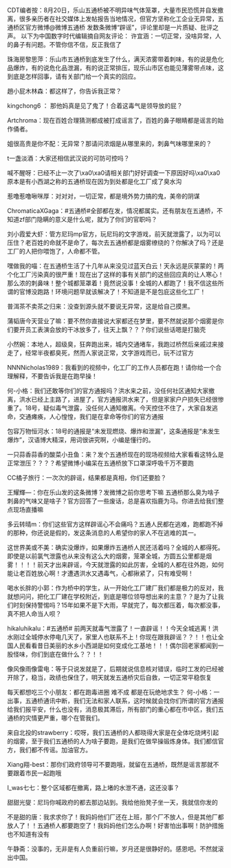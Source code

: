 CDT编者按：8月20日，乐山五通桥被不明异味气体笼罩，大量市民恐慌并自发撤离，很多亲历者在社交媒体上发帖报告当地情况，但官方坚称化工企业无异常，五通桥区官方微博@微博五通桥 发数条微博“辟谣”，评论里却是一片质疑、批评之声。  以下为中国数字时代编辑摘自网友评论： 许宜涵：一切正常，没啥异常，人的鼻子有问题。不管你信不信，反正我信了

珠海房黎思萍：乐山市五通桥到底发生了什么，满天浓雾带着刺味，有的说是危化品爆炸，有的说危化品泄漏，有的说正常排压，现乐山市区也能见薄雾带点味，这到底是怎样回事，请有关部门给一个真实的回应。

趙小屁木林森：都这样了，你告诉我正常？

kingchong6 ： 那他妈真是见了鬼了！合着这毒气是领导放的屁？

Artchroma：现在百姓合理猜测都成被打成谣言了，百姓的鼻子眼睛都是谣言的始作俑者。

姐很高贵是你不配：无异常？那请问浓烟是从哪里来的，刺鼻气味哪里来的？

t一盏淡酒：大家还相信武汉说的可防可控吗？

喊不醒呀：已经不止一次了\xa0\xa0请相关部门好好调查一下原因好吗\xa0\xa0原本是有小西湖之称的五通桥现在因为到处都是化工厂成了臭水沟

惹噜惹噜啾咪厚：对对对，一切正常，都是境外势力搞的鬼，美帝的阴谋

ChromaticaXGaga：#五通桥#全部都在发，情况都属实。还有朋友在五通桥，不知道zf部门隐瞒的意义是什么呢，就为了你们的官职吗？

刘小霞爱大虾：管方尼玛mp官方，玩尼玛的文字游戏，前天就泄露了，以为可以压住？老百姓的命就不是命了，每次去五通桥都是烟雾缭绕的？你解决了吗？还是工厂的人把你喂饱了，人命都不管。

嘿做我的喵：在五通桥生活了十几年从来没见过蓝天白云！天永远是灰蒙蒙的！两个化工厂污染真的很严重！现在出了这样的事有关部门的这些回应真的让人寒心！那么浓的刺鼻味！整个城都笼罩着！竟然说没事！全城的人都跑了！我不信这些所谓的官博没跑路！环境问题早就该解决了！不知道是不是包庇这些化工厂！

普洱茶不卖茶之归来：没查到源头就不要说无异常，这是给自己摸黑。

蒲韬唐今天营业了嘛：要不然你直接说大家都还在梦里，要不然就说那个烟雾是你们要开员工表演会放的干冰放多了，往天上飘？？？你们说些话嗯是打脑壳

小然婉：本地人，超级臭，狂奔跑出来，城内交通堵车，我跑过桥然后亲戚过来接走了，经常半夜都臭死，然而人家说正常，文字游戏而已，玩不过官方

NNNNicholas1989：我看到的视频中，化工厂的工作人员都在跑！请你给一个合理解释，不要告诉我是在跑早操！

何-小格：我们还敢等你们的官方通报吗？洪水来之前，没任何社区通知大家撤离，洪水已经上主路了，进屋了，官方通报洪水来了，但是家家户户损失已经很惨重了。18号，疑似毒气泄露，没任何人通知撤离。今天控住不住了，大家自发逃命，交通瘫痪，人心惶惶，我们是在拿命等你们的官方通报

包容万物恒河水：18号的通报是“未发现燃烧、爆炸和泄漏”，这条通报是“未发生爆炸”，汉语博大精深，用词很讲究啊，小编是懂行的。

一只蒜香蒜香的酸菜小丑鱼：来？发个五通桥现在的现场视频给大家看看这特么是正常泄压？？？？希望微博小编呆在五通桥放下口罩深呼吸千万不要跑

CC橘子旅行：一次次的辟谣，结果都是真相，你们还要脸？

王耀輝&#8212;：你在乐山发的这条微博？发微博之前你思考下嘛 五通桥那么臭为啥子 刺鼻的气味又是啥子？官方回答了一些废话，总是喜欢指鹿为马。你进去给我们整点现场直播嘛

多云转晴m：你们这些官方这样辟谣心不会痛吗？五通人民都在逃难，跑都跑不掉的那种，你还说是假的，发这条消息的人希望你的家人不在逃难的其一。

这世界美或不美：确实没爆炸，如果爆炸五通桥人民还活着吗？全城的人都得死。即使是以前氯气泄露也从来没有这么大的烟雾，笼罩全城，方圆五公里都是烟雾！！！！前天才出来辟谣，今天就泄露的如此厉害，全城的人都在往外跑，如何能让老百姓放心啊！才遭遇洪水又遇毒气，心都揪紧了，只有难受啊！

喝水长胖的小郭：作为桥中的学生，从一开始化工厂建厂我们都是极力的反对，我就想问问，把化工厂建在学校附近，到底是哪位领导想出来的主意？？是为了让我们时刻保持警惕吗？15年如果不是下大雨，早就完了，每次都压着，每次都没事，真不把人命当人呗？

hikaluhikalu：#五通桥# 前两天就毒气泄露了！一直辟谣！！今天全城逃离！洪水刚过全城停水停电几天了，家里人也联系不上！你现在跟我辟谣？？！！也让全国人民看看昔日美丽的水乡小西湖是如何变成化工基地！！！偶尔回老家都闻到一股怪味，你们到底在做什么？？！！

像风像雨像雷电：等于只说发就是了，后期就说信息核对错误，临时工发的已经被开除了，稳当，政绩也保住了，明天就发五通桥灾后自救，一切正常平稳恢复

每天都想吃三个小朋友：都在跑毒进圈 难不成 都是在玩绝地求生？ 何-小格：一出事，五通桥通讯中断，我们无法和家人联系，这时候就会找你们所谓的官方通报给我们报平安，什么也没有，消息极其滞后，所有部门的重心都在市中区，我们五通桥的灾情更严重，哪个在管我们。

来自北投的strawberry：哎呀，我们五通桥的人都晓得大家是在全体吃烧烤引起的烟雾，至于我们五通桥的人为啥子要跑，是我们在做早操锻炼身体。我们都信官方，我们都不传谣。加油官方。

Xiang翔-best：那你们政府领导可不要跑哦，就留在五通桥，既然是谣言那就不要跟着市民一起跑哦

I_was七七：整个区域都在撤离，路上堵的水泄不通，这还没事？

甜甜光燮：尼玛你喊政府的都去那边站到。我给他抬凳子坐一天，我就信你发的

不是甜的唐：我求求你了！我妈妈他们厂还在上班，那个厂不放人，但是其他厂都放人了！！五通桥人都要跑空了！我妈妈他们怎么办啊！好害怕出事啊！防护措施也不知道有没有

午静斋：没事的，无非是有人负重前行嘛，岁月还是很静好的。感恩吧。不然就滚出中国。 



